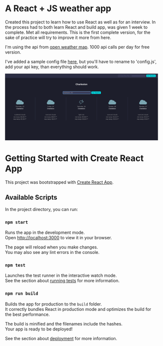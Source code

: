 # A React + JS weather app

Created this project to learn how to use React as well as for an interview. In the process had to both learn React and build app, was given 1 week to complete. Met all requirements. This is the first complete version, for the sake of practice will try to improve it more from here.

I'm using the api from [open weather map](https://openweathermap.org). 1000 api calls per day for free version.

I've added a sample config file [here](src/set_config.js), but you'll have to rename to 'config.js', add your api key, than everything should work.

![Weather App Screenshot](weather-app-screenshot.png)

# Getting Started with Create React App

This project was bootstrapped with [Create React App](https://github.com/facebook/create-react-app).

## Available Scripts

In the project directory, you can run:

### `npm start`

Runs the app in the development mode.\
Open [http://localhost:3000](http://localhost:3000) to view it in your browser.

The page will reload when you make changes.\
You may also see any lint errors in the console.

### `npm test`

Launches the test runner in the interactive watch mode.\
See the section about [running tests](https://facebook.github.io/create-react-app/docs/running-tests) for more information.

### `npm run build`

Builds the app for production to the `build` folder.\
It correctly bundles React in production mode and optimizes the build for the best performance.

The build is minified and the filenames include the hashes.\
Your app is ready to be deployed!

See the section about [deployment](https://facebook.github.io/create-react-app/docs/deployment) for more information.

